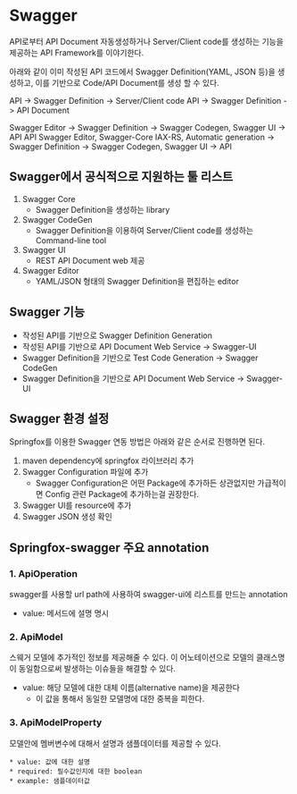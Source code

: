 # Swagger

API로부터 API Document 자동생성하거나 Server/Client code를 생성하는 기능을 제공하는 API Framework를 이야기한다.

아래와 같이 이미 작성된 API 코드에서 Swagger Definition(YAML, JSON 등)을 생성하고, 이를 기반으로 Code/API Document를 생성 할 수 있다.

API -> Swagger Definition -> Server/Client code
API -> Swagger Definition -> API Document


Swagger Editor -> Swagger Definition -> Swagger Codegen, Swagger UI -> API
API  Swagger Editor, Swagger-Core IAX-RS, Automatic generation -> Swagger Definition ->  Swagger Codegen, Swagger UI -> API

## Swagger에서 공식적으로 지원하는 툴 리스트

1. Swagger Core
    * Swagger Definition을 생성하는 library
2. Swagger CodeGen
    * Swagger Definition을 이용하여 Server/Client code를 생성하는 Command-line tool
3. Swagger UI
    * REST API Document web 제공
4. Swagger Editor
    * YAML/JSON 형태의 Swagger Definition을 편집하는 editor

## Swagger 기능

* 작성된 API를 기반으로 Swagger Definition Generation
* 작성된 API를 기반으로 API Document Web Service -> Swagger-UI
* Swagger Definition을 기반으로 Test Code Generation -> Swagger CodeGen
* Swagger Definition을 기반으로 API Document Web Service -> Swagger-UI

## Swagger 환경 설정

Springfox를 이용한 Swagger 연동 방법은 아래와 같은 순서로 진행하면 된다.

1. maven dependency에 springfox 라이브러리 추가
2. Swagger Configuration 파일에 추가
    * Swagger Configuration은 어떤 Package에 추가하든 상관없지만 가급적이면 Config 관련 Package에 추가하는걸 권장한다.
3. Swagger UI를 resource에 추가
4. Swagger JSON 생성 확인

## Springfox-swagger 주요 annotation

### 1. ApiOperation

swagger를 사용할 url path에 사용하여 swagger-ui에 리스트를 만드는 annotation

* value: 메서드에 설명 명시

### 2. ApiModel

스웨거 모델에 추가적인 정보를 제공해줄 수 있다.
이 어노테이션으로 모델의 클래스명이 동일함으로써 발생하는 이슈들을 해결할 수 있다.

* value: 해당 모델에 대한 대체 이름(alternative name)을 제공한다
    * 이 값을 통해서 동일한 모델명에 대한 중복을 피한다.

### 3. ApiModelProperty

모델안에 멤버변수에 대해서 설명과 샘플데이터를 제공할 수 있다.

    * value: 값에 대한 설명
    * required: 필수값인지에 대한 boolean
    * example: 샘플데이터값

